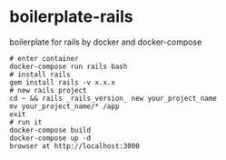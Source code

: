 # boilerplate-rails
boilerplate for rails by docker and docker-compose

```
# enter container
docker-compose run rails bash
# install rails
gem install rails -v x.x.x
# new rails project
cd ~ && rails _rails_version_ new your_project_name
mv your_project_name/* /app
exit
# run it
docker-compose build
docker-compose up -d
browser at http://localhost:3000
```

